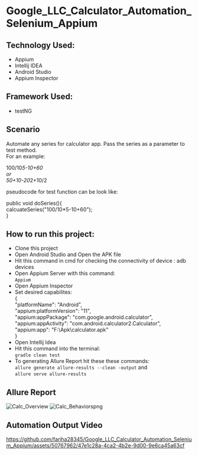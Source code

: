 # Google_LLC_Calculator_Automation_Selenium_Appium

## Technology Used:
- Appium
- Intellij IDEA
- Android Studio
- Appium Inspector

## Framework Used:
- testNG

## Scenario
Automate any series for calculator app. Pass the series as a parameter to test method.  
For an example:  

100/10*5-10+60  
or  
50+10-20*2+10/2  

pseudocode for test function can be look like:  

public void doSeries(){  
calcuateSeries("100/10*5-10+60");  
}  

## How to run this project:
- Clone this project
- Open Android Studio and Open the APK file
- Hit this command in cmd for checking the connectivity of device : adb devices
- Open Appium Server with this command:  
  ```Appium```  
- Open Appium Inspector
- Set desired capabilites:  
  {  
    "platformName": "Android",  
    "appium:platformVersion": "11",  
    "appium:appPackage": "com.google.android.calculator",  
    "appium:appActivity": "com.android.calculator2.Calculator",  
    "appium:app": "F:\\Apk\\calculator.apk"  
  }  
- Open Intellij Idea
- Hit this command into the terminal:  
  ```gradle clean test```  
- To generating Allure Report hit these these commands:  
  ```allure generate allure-results --clean -output``` and     
  ```allure serve allure-results```

## Allure Report
![Calc_Overview](https://github.com/fariha28345/Google_LLC_Calculator_Automation_Selenium_Appium/assets/50767962/434b4d4e-201c-4f50-b30b-9f5bb49d3e83)
 ![Calc_Behaviorspng](https://github.com/fariha28345/Google_LLC_Calculator_Automation_Selenium_Appium/assets/50767962/161130fd-0f10-4b82-9e6d-771f32f4c15b)

## Automation Output Video
https://github.com/fariha28345/Google_LLC_Calculator_Automation_Selenium_Appium/assets/50767962/47e1c28a-4ca2-4b2e-9d00-9e6ca45a63cf

